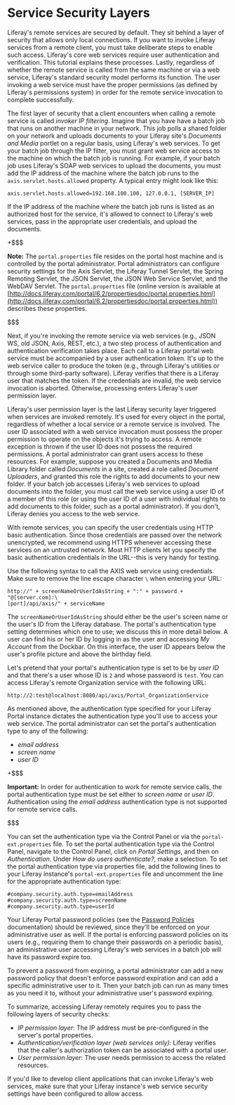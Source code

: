 # Service Security Layers

Liferay's remote services are secured by default. They sit behind a layer of
security that allows only local connections. If you want to invoke Liferay
services from a remote client, you must take deliberate steps to enable such
access. Liferay's core web services require user authentication and
verification. This tutorial explains these processes. Lastly, regardless of
whether the remote service is called from the same machine or via a web service,
Liferay's standard security model performs its function. The user invoking a web
service must have the proper permissions (as defined by Liferay's permissions
system) in order for the remote service invocation to complete successfully. 

The first layer of security that a client encounters when calling a remote
service is called *invoker IP filtering*. Imagine that you have have a batch job
that runs on another machine in your network. This job polls a shared folder on
your network and uploads documents to your Liferay site's *Documents and Media*
portlet on a regular basis, using Liferay's web services. To get your batch job
through the IP filter, you must grant web service access to the machine on which
the batch job is running. For example, if your batch job uses Liferay's SOAP web
services to upload the documents, you must add the IP address of the machine
where the batch job runs to the `axis.servlet.hosts.allowed` property. A typical
entry might look like this:

    axis.servlet.hosts.allowed=192.168.100.100, 127.0.0.1, [SERVER_IP]

If the IP address of the machine where the batch job runs is listed as an
authorized host for the service, it's allowed to connect to Liferay's web
services, pass in the appropriate user credentials, and upload the documents. 

+$$$

**Note:** The `portal.properties` file resides on the portal host machine and is
controlled by the portal administrator. Portal administrators can configure
security settings for the Axis Servlet, the Liferay Tunnel Servlet, the Spring
Remoting Servlet, the JSON Servlet, the JSON Web Service Servlet, and the WebDAV
Servlet. The `portal.properties` file (online version is available at
[http://docs.liferay.com/portal/6.2/propertiesdoc/portal.properties.html](http://docs.liferay.com/portal/6.2/propertiesdoc/portal.properties.html))
describes these properties. 

$$$

Next, if you're invoking the remote service via web services (e.g., JSON WS, old
JSON, Axis, REST, etc.), a two step process of authentication and authentication
verification takes place. Each call to a Liferay portal web service must be
accompanied by a user authentication token. It's up to the web service caller to
produce the token (e.g., through Liferay's utilities or through some third-party
software). Liferay verifies that there is a Liferay user that matches the token.
If the credentials are invalid, the web service invocation is aborted.
Otherwise, processing enters Liferay's user permission layer. 

Liferay's user permission layer is the last Liferay security layer triggered
when services are invoked remotely. It's used for every object in the portal,
regardless of whether a local service or a remote service is involved. The user
ID associated with a web service invocation must possess the proper permission
to operate on the objects it's trying to access. A remote exception is thrown if
the user ID does not possess the required permissions. A portal administrator
can grant users access to these resources. For example, suppose you created a
Documents and Media Library folder called *Documents* in a site, created a role
called *Document Uploaders*, and granted this role the rights to add documents
to your new folder. If your batch job accesses Liferay's web services to upload
documents into the folder, you must call the web service using a user ID of a
member of this role (or using the user ID of a user with individual rights to
add documents to this folder, such as a portal administrator). If you don't,
Liferay denies you access to the web service. 

With remote services, you can specify the user credentials using HTTP basic
authentication. Since those credentials are passed over the network unencrypted,
we recommend using HTTPS whenever accessing these services on an untrusted
network. Most HTTP clients let you specify the basic authentication credentials
in the URL--this is very handy for testing.

Use the following syntax to call the AXIS web service using credentials. Make
sure to remove the line escape character `\` when entering your URL:

    http://" + screenNameOrUserIdAsString + ":" + password + "@[server.com]:\
    [port]/api/axis/" + serviceName

The `screenNameOrUserIdAsString` should either be the user's screen name or the
user's ID from the Liferay database. The portal's authentication type setting
determines which one to use; we discuss this in more detail below. A user can
find his or her ID by logging in as the user and accessing *My Account* from the
Dockbar. On this interface, the user ID appears below the user's profile picture
and above the birthday field.

Let's pretend that your portal's authentication type is set to be by *user ID*
and that there's a user whose ID is `2` and whose password is `test`. You can
access Liferay's remote Organization service with the following URL: 

    http://2:test@localhost:8080/api/axis/Portal_OrganizationService

As mentioned above, the authentication type specified for your Liferay Portal
instance dictates the authentication type you'll use to access your web service.
The portal administrator can set the portal's authentication type to any of the
following: 

- *email address*
- *screen name*
- *user ID*

+$$$

**Important:** In order for authentication to work for remote service calls, the
portal authentication type must be set either to *screen name* or *user ID*.
Authentication using the *email address* authentication type is not supported
for remote service calls. 

$$$

You can set the authentication type via the Control Panel or via the
`portal-ext.properties` file. To set the portal authentication type via the
Control Panel, navigate to the Control Panel, click on *Portal Settings*, and
then on *Authentication*. Under *How do users authenticate?*, make a selection.
To set the portal authentication type via properties file, add the following
lines to your Liferay instance's `portal-ext.properties` file and uncomment the
line for the appropriate authentication type:

    #company.security.auth.type=emailAddress
    #company.security.auth.type=screenName
    #company.security.auth.type=userId

Your Liferay Portal password policies (see the
[Password Policies](https://dev.liferay.com/discover/portal/-/knowledge_base/6-2/roles-and-permissions#password-policies)
documentation) should be reviewed, since they'll be enforced on your
administrative user as well. If the portal is enforcing password policies on its
users (e.g., requiring them to change their passwords on a periodic basis), an
administrative user accessing Liferay's web services in a batch job will have
its password expire too.

To prevent a password from expiring, a portal administrator can add a new
password policy that doesn't enforce password expiration and can add a specific
administrative user to it. Then your batch job can run as many times as you need
it to, without your administrative user's password expiring. 

To summarize, accessing Liferay remotely requires you to pass the following
layers of security checks:

- *IP permission layer*: The IP address must be pre-configured in the server's
  portal properties. 
- *Authentication/verification layer (web services only)*: Liferay verifies that
  the caller's authorization token can be associated with a portal user.  
- *User permission layer*: The user needs permission to access the related
  resources. 

If you'd like to develop client applications that can invoke Liferay's web
services, make sure that your Liferay instance's web service security settings
have been configured to allow access.
